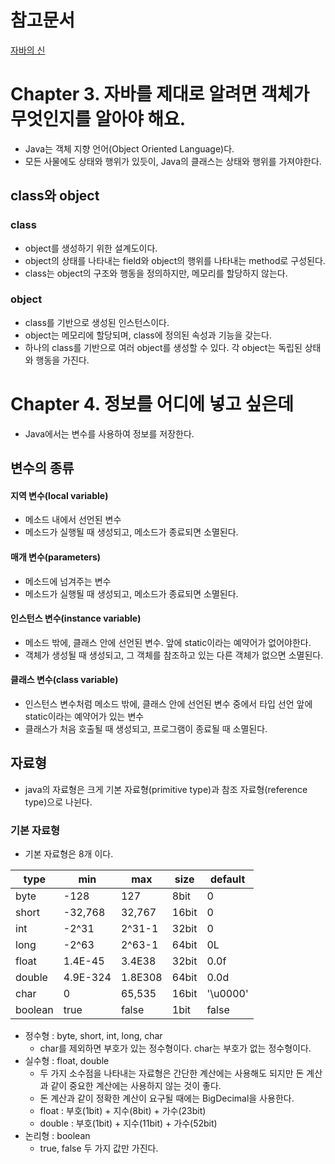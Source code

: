 # 참고문서
[자바의 신](https://www.yes24.com/Product/Goods/122886212)

# Chapter 3. 자바를 제대로 알려면 객체가 무엇인지를 알아야 해요. 
- Java는 객체 지향 언어(Object Oriented Language)다.  
- 모든 사물에도 상태와 행위가 있듯이, Java의 클래스는 상태와 행위를 가져야한다. 

## class와 object 
### class 
- object를 생성하기 위한 설계도이다.
- object의 상태를 나타내는 field와 object의 행위를 나타내는 method로 구성된다.
- class는 object의 구조와 행동을 정의하지만, 메모리를 할당하지 않는다.

### object
- class를 기반으로 생성된 인스턴스이다.
- object는 메모리에 할당되며, class에 정의된 속성과 기능을 갖는다.
- 하나의 class를 기반으로 여러 object를 생성할 수 있다. 각 object는 독립된 상태와 행동을 가진다. 

# Chapter 4. 정보를 어디에 넣고 싶은데
- Java에서는 변수를 사용하여 정보를 저장한다.

## 변수의 종류
#### 지역 변수(local variable)
- 메소드 내에서 선언된 변수
- 메소드가 실행될 때 생성되고, 메소드가 종료되면 소멸된다.
#### 매개 변수(parameters)
- 메소드에 넘겨주는 변수
- 메소드가 실행될 때 생성되고, 메소드가 종료되면 소멸된다.
#### 인스턴스 변수(instance variable)
- 메소드 밖에, 클래스 안에 선언된 변수. 앞에 static이라는 예약어가 없어야한다.
- 객체가 생성될 때 생성되고, 그 객체를 참조하고 있는 다른 객체가 없으면 소멸된다. 
#### 클래스 변수(class variable)
- 인스턴스 변수처럼 메소드 밖에, 클래스 안에 선언된 변수 중에서 타입 선언 앞에 static이라는 예약어가 있는 변수
- 클래스가 처음 호출될 때 생성되고, 프로그램이 종료될 때 소멸된다.

## 자료형 
- java의 자료형은 크게 기본 자료형(primitive type)과 참조 자료형(reference type)으로 나뉜다.

### 기본 자료형
- 기본 자료형은 8개 이다.

| type    | min      | max     | size  | default  |
|---------|----------|---------|-------|----------|
| byte    | -128     | 127     | 8bit  | 0        |
| short   | -32,768  | 32,767  | 16bit | 0        |
| int     | -2^31    | 2^31-1  | 32bit | 0        |
| long    | -2^63    | 2^63-1  | 64bit | 0L       |
| float   | 1.4E-45  | 3.4E38  | 32bit | 0.0f     |
| double  | 4.9E-324 | 1.8E308 | 64bit | 0.0d     |
| char    | 0        | 65,535  | 16bit | '\u0000' |
| boolean | true     | false   | 1bit  | false    |

- 정수형 : byte, short, int, long, char 
  - char를 제외하면 부호가 있는 정수형이다. char는 부호가 없는 정수형이다.
- 실수형 : float, double
  - 두 가지 소수점을 나타내는 자료형은 간단한 계산에는 사용해도 되지만 돈 계산과 같이 중요한 계산에는 사용하지 않는 것이 좋다.
  - 돈 계산과 같이 정확한 계산이 요구될 때에는 BigDecimal을 사용한다.
  - float : 부호(1bit) + 지수(8bit) + 가수(23bit)
  - double : 부호(1bit) + 지수(11bit) + 가수(52bit)
- 논리형 : boolean
  - true, false 두 가지 값만 가진다.

